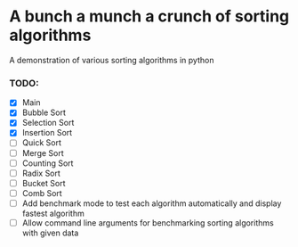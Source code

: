 # A bunch a munch a crunch of sorting algorithms
A demonstration of various sorting algorithms in python

### TODO:
- [x] Main
- [x] Bubble Sort
- [X] Selection Sort
- [x] Insertion Sort
- [ ] Quick Sort
- [ ] Merge Sort 
- [ ] Counting Sort
- [ ] Radix Sort
- [ ] Bucket Sort
- [ ] Comb Sort
- [ ] Add benchmark mode to test each algorithm automatically and display fastest algorithm
- [ ] Allow command line arguments for benchmarking sorting algorithms with given data
